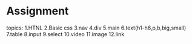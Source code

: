 # Assignment
topics:
1.HTNL
2.Basic css
3.nav
4.div
5.main
6.text(h1-h6,p,b,big,small)
7.table
8.input
9.select
10.video
11.image
12.link
